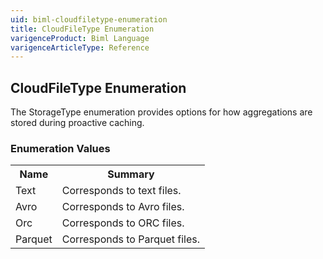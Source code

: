 ```yaml
---
uid: biml-cloudfiletype-enumeration
title: CloudFileType Enumeration
varigenceProduct: Biml Language
varigenceArticleType: Reference
---
```


## CloudFileType Enumeration<div class="LanguageSummary"><div class ="SummaryItem">The StorageType enumeration provides options for how aggregations are stored during proactive caching.</div></div><div class="EnumValueGroup">### Enumeration Values<table id="EnumValue" class="MemberList"><tbody><tr><th class="MemberNameColumnHeader">Name</th><th class="MemberSummaryColumnHeader">Summary</th></tr><tr class="cd0"><td class="MemberName">Text</td><td class="MemberSummary"><div class ="SummaryItem">Corresponds to text files.</div></td></tr><tr class="cd1"><td class="MemberName">Avro</td><td class="MemberSummary"><div class ="SummaryItem">Corresponds to Avro files.</div></td></tr><tr class="cd0"><td class="MemberName">Orc</td><td class="MemberSummary"><div class ="SummaryItem">Corresponds to ORC files.</div></td></tr><tr class="cd1"><td class="MemberName">Parquet</td><td class="MemberSummary"><div class ="SummaryItem">Corresponds to Parquet files.</div></td></tr></tbody></table></div>